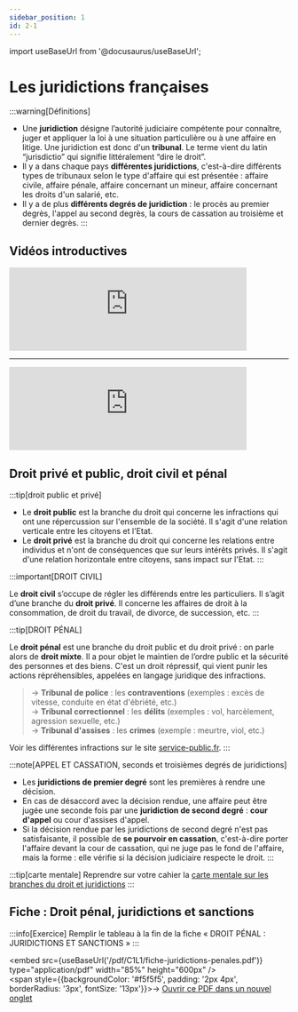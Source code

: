 ```yaml
---
sidebar_position: 1
id: 2-1
---
```

import useBaseUrl from '@docusaurus/useBaseUrl';

# Les juridictions françaises

:::warning[Définitions] 
- Une **juridiction** désigne l’autorité judiciaire compétente pour connaître, juger et appliquer la loi à une situation particulière ou à une affaire en litige. Une juridiction est donc d'un **tribunal**. Le terme vient du latin “jurisdictio” qui signifie littéralement “dire le droit”.
- Il y a dans chaque pays **différentes juridictions**, c'est-à-dire différents types de tribunaux selon le type d'affaire qui est présentée : affaire civile, affaire pénale, affaire concernant un mineur, affaire concernant les droits d'un salarié, etc.
- Il y a de plus **différents degrés de juridiction** : le procès au premier degrès, l'appel au second degrès, la cours de cassation au troisième et dernier degrès.
:::

## Vidéos introductives

<iframe src="https://www.youtube.com/embed/jqEsqJ73Ef8" width="85%" style={{aspectRatio: "560/315"}} frameborder="0" allowfullscreen allow="accelerometer; autoplay; clipboard-write; encrypted-media; gyroscope; picture-in-picture; web-share"></iframe>

---

<iframe src="https://www.youtube.com/embed/YJzSbo8tpzY" width="85%" style={{aspectRatio: "560/315"}} frameborder="0" allowfullscreen allow="accelerometer; autoplay; clipboard-write; encrypted-media; gyroscope; picture-in-picture; web-share"></iframe>

## Droit privé et public, droit civil et pénal


:::tip[droit public et privé]
- Le **droit public** est la branche du droit qui concerne les infractions qui ont une répercussion sur l'ensemble de la société. Il s'agit d'une relation verticale entre les citoyens et l'Etat. 
- Le **droit privé** est la branche du droit qui concerne les relations entre individus et n'ont de conséquences que sur leurs intérêts privés. Il s'agit d'une relation horizontale entre citoyens, sans impact sur l'Etat.
:::

:::important[DROIT CIVIL]

Le **droit civil** s’occupe de régler les différends entre les particuliers.  Il s’agit d’une branche du **droit privé**. Il concerne les affaires de droit à la consommation, de droit du travail, de divorce, de succession, etc. 
:::

:::tip[DROIT PÉNAL]

Le **droit pénal** est une branche du droit public et du droit privé : on parle alors de **droit mixte**. Il a pour objet le maintien de l’ordre public et la sécurité des personnes et des biens. C'est un droit répressif, qui vient punir les actions répréhensibles, appelées en langage juridique des infractions.  
> -> **Tribunal de police** : les **contraventions** (exemples : excès de vitesse, conduite en état d'ébriété, etc.)  
> -> **Tribunal correctionnel** : les **délits** (exemples : vol, harcèlement, agression sexuelle, etc.)      
> -> **Tribunal d'assises** : les **crimes** (exemple : meurtre, viol, etc.)   

Voir les différentes infractions sur le site [service-public.fr](https://www.service-public.fr/particuliers/vosdroits/F1157). 
:::

:::note[APPEL ET CASSATION, seconds et troisièmes degrés de juridictions]

- Les **juridictions de premier degré** sont les premières à rendre une décision. 
- En cas de désaccord avec la décision rendue, une affaire peut être jugée une seconde fois par une **juridiction de second degré** : **cour d'appel** ou cour d'assises d'appel. 
- Si la décision rendue par les juridictions de second degré n'est pas satisfaisante, il possible de **se pourvoir en cassation**, c'est-à-dire porter l'affaire devant la cour de cassation, qui ne juge pas le fond de l'affaire, mais la forme : elle vérifie si la décision judiciaire respecte le droit.
:::

:::tip[carte mentale]
Reprendre sur votre cahier la [carte mentale sur les branches du droit et juridictions](https://www.profauda.fr/schemas/cartes/juridictions.html)
:::

## Fiche : Droit pénal, juridictions et sanctions

:::info[Exercice]
Remplir le tableau à la fin de la fiche « DROIT PÉNAL : JURIDICTIONS ET SANCTIONS »
:::

<embed
  src={useBaseUrl('/pdf/C1L1/fiche-juridictions-penales.pdf')}
  type="application/pdf"
  width="85%"
  height="600px"
/>
<br/>
<span style={{backgroundColor: '#f5f5f5', padding: '2px 4px', borderRadius: '3px', fontSize: '13px'}}>→ [Ouvrir ce PDF dans un nouvel onglet](/pdf/C1L1/fiche-juridictions-penales.pdf)</span>




